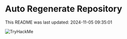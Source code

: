 # Auto Regenerate Repository

This README was last updated: 2024-11-05 09:35:01

 ![TryHackMe](https://tryhackme.com/badge/533634)